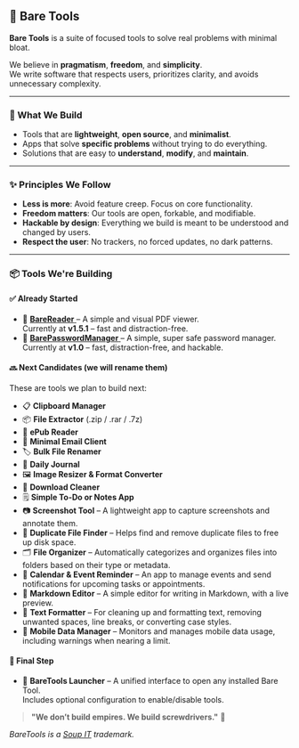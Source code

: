 ## 🧰 Bare Tools

**Bare Tools** is a suite of focused tools to solve real problems with minimal bloat.

We believe in **pragmatism**, **freedom**, and **simplicity**.  
We write software that respects users, prioritizes clarity, and avoids unnecessary complexity.

---

### 🔧 What We Build

- Tools that are **lightweight**, **open source**, and **minimalist**.
- Apps that solve **specific problems** without trying to do everything.
- Solutions that are easy to **understand**, **modify**, and **maintain**.

---

### ✨ Principles We Follow

- **Less is more**: Avoid feature creep. Focus on core functionality.
- **Freedom matters**: Our tools are open, forkable, and modifiable.
- **Hackable by design**: Everything we build is meant to be understood and changed by users.
- **Respect the user**: No trackers, no forced updates, no dark patterns.

---

### 📦 Tools We're Building

#### ✅ Already Started

- 📰 <a href="https://github.com/Bare-Tools/BareReader/releases/tag/v1.5.1"> **BareReader** </a> – A simple and visual PDF viewer.  
  Currently at **v1.5.1** – fast and distraction-free.
- 📰 <a href="https://github.com/Bare-Tools/barepasswordmanager/"> **BarePasswordManager** </a> – A simple, super safe password manager.  
  Currently at **v1.0** – fast, distraction-free, and hackable.

#### 🔜 Next Candidates (we will rename them)

These are tools we plan to build next:

- 📋 **Clipboard Manager**
- 📦 **File Extractor** (.zip / .rar / .7z)
- 📖 **ePub Reader**
- 📧 **Minimal Email Client**
- 🏷️ **Bulk File Renamer**
- 📓 **Daily Journal**
- 🖼️ **Image Resizer & Format Converter**
- 🧹 **Download Cleaner**
- 🗒️ **Simple To-Do or Notes App**
- 📷 **Screenshot Tool** – A lightweight app to capture screenshots and annotate them.
- 🔎 **Duplicate File Finder** – Helps find and remove duplicate files to free up disk space.
- 🗂️ **File Organizer** – Automatically categorizes and organizes files into folders based on their type or metadata.
- 📅 **Calendar & Event Reminder** – An app to manage events and send notifications for upcoming tasks or appointments.
- 📝 **Markdown Editor** – A simple editor for writing in Markdown, with a live preview.
- 📜 **Text Formatter** – For cleaning up and formatting text, removing unwanted spaces, line breaks, or converting case styles.
- 📲 **Mobile Data Manager** – Monitors and manages mobile data usage, including warnings when nearing a limit.

#### 🎯 Final Step

- 🚀 **BareTools Launcher** – A unified interface to open any installed Bare Tool.  
  Includes optional configuration to enable/disable tools.

> **"We don’t build empires. We build screwdrivers."** 🔩

<i>BareTools is a <a href="https://soupit.ar" target="_blank">Soup IT</a> trademark.</i>
